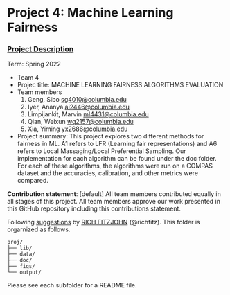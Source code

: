 # Project 4: Machine Learning Fairness

### [Project Description](doc/project4_desc.md)

Term: Spring 2022

+ Team 4
+ Projec title: MACHINE LEARNING FAIRNESS ALGORITHMS EVALUATION
+ Team members
    1. Geng, Sibo sg4010@columbia.edu
    2. Iyer, Ananya ai2446@columbia.edu
    3. Limpijankit, Marvin ml4431@columbia.edu
    4. Qian, Weixun wq2157@columbia.edu
    5. Xia, Yiming yx2686@columbia.edu
+ Project summary: This project explores two different methods for fairness in ML. A1 refers to LFR (Learning fair representations) and A6 refers to Local Massaging/Local Preferential Sampling. Our implementation for each algorithm can be found under the doc folder. For each of these algorithms, the algorithms were run on a COMPAS dataset and the accuracies, calibration, and other metrics were compared. 
	
**Contribution statement**: [default] All team members contributed equally in all stages of this project. All team members approve our work presented in this GitHub repository including this contributions statement. 

Following [suggestions](http://nicercode.github.io/blog/2013-04-05-projects/) by [RICH FITZJOHN](http://nicercode.github.io/about/#Team) (@richfitz). This folder is orgarnized as follows.

```
proj/
├── lib/
├── data/
├── doc/
├── figs/
└── output/
```

Please see each subfolder for a README file.
